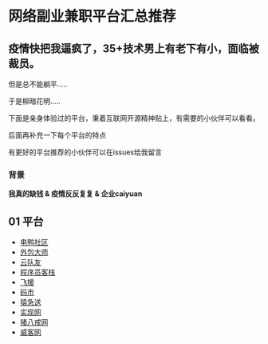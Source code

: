 # 网络副业兼职平台汇总推荐

## 疫情快把我逼疯了，35+技术男上有老下有小，面临被裁员。

但是总不能躺平.....

于是柳暗花明.....

下面是亲身体验过的平台，秉着互联网开源精神贴上，有需要的小伙伴可以看看。

后面再补充一下每个平台的特点

有更好的平台推荐的小伙伴可以在issues给我留言


### 背景

**我真的缺钱 & 疫情反反复复 & 企业caiyuan**


## 01 平台

- [电鸭社区](https://eleduck.com/)
- [外包大师](https://www.waibaodashi.com/)
- [云队友](https://www.duiyou360.com/)
- [程序员客栈](https://www.proginn.com/)
- [飞援](https://www.freetalen.com/)
- [码市](https://codemart.com/)
- [猿急送](https://www.yuanjisong.com/)
- [实现网](https://shixian.com/)
- [猪八戒网](https://guangzhou.zbj.com/)
- [威客网](http://www.veikei.com/)


